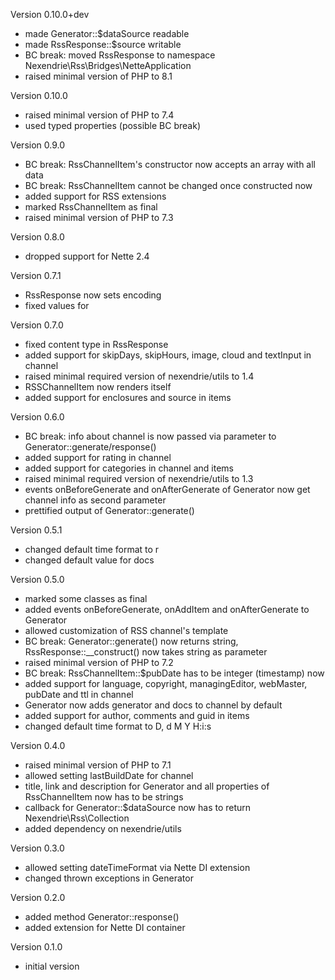 Version 0.10.0+dev
- made Generator::$dataSource readable
- made RssResponse::$source writable
- BC break: moved RssResponse to namespace Nexendrie\Rss\Bridges\NetteApplication
- raised minimal version of PHP to 8.1

Version 0.10.0
- raised minimal version of PHP to 7.4
- used typed properties (possible BC break)

Version 0.9.0
- BC break: RssChannelItem's constructor now accepts an array with all data
- BC break: RssChannelItem cannot be changed once constructed now
- added support for RSS extensions
- marked RssChannelItem as final
- raised minimal version of PHP to 7.3

Version 0.8.0
- dropped support for Nette 2.4

Version 0.7.1
- RssResponse now sets encoding
- fixed values for <skipHours><hour>

Version 0.7.0
- fixed content type in RssResponse
- added support for skipDays, skipHours, image, cloud and textInput in channel
- raised minimal required version of nexendrie/utils to 1.4
- RSSChannelItem now renders itself
- added support for enclosures and source in items

Version 0.6.0
- BC break: info about channel is now passed via parameter to Generator::generate/response()
- added support for rating in channel
- added support for categories in channel and items
- raised minimal required version of nexendrie/utils to 1.3
- events onBeforeGenerate and onAfterGenerate of Generator now get channel info as second parameter
- prettified output of Generator::generate()

Version 0.5.1
- changed default time format to r
- changed default value for docs

Version 0.5.0
- marked some classes as final
- added events onBeforeGenerate, onAddItem and onAfterGenerate to Generator
- allowed customization of RSS channel's template
- BC break: Generator::generate() now returns string, RssResponse::__construct() now takes string as parameter
- raised minimal version of PHP to 7.2
- BC break: RssChannelItem::$pubDate has to be integer (timestamp) now
- added support for language, copyright, managingEditor, webMaster, pubDate and ttl in channel
- Generator now adds generator and docs to channel by default
- added support for author, comments and guid in items
- changed default time format to D, d M Y H:i:s

Version 0.4.0
- raised minimal version of PHP to 7.1
- allowed setting lastBuildDate for channel
- title, link and description for Generator and all properties of RssChannelItem now has to be strings
- callback for Generator::$dataSource now has to return Nexendrie\Rss\Collection
- added dependency on nexendrie/utils

Version 0.3.0
- allowed setting dateTimeFormat via Nette DI extension
- changed thrown exceptions in Generator

Version 0.2.0
- added method Generator::response()
- added extension for Nette DI container

Version 0.1.0
- initial version
